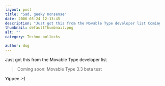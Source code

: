 ```yaml
---
layout: post
title: "Sad, geeky nonsense"
date: 2006-05-24 12:13:45
description: "Just got this from the Movable Type developer list Coming soon --  Movable Type 3.3 beta test Yippee  -- -)&#8230;"
thumbnail: defaultThumbnail.png
alt: ""
category: Techno-bollocks

author: dug
---
```


<p>Just got this from the Movable Type developer list</p>

<blockquote><p>Coming soon: Movable Type 3.3 beta test </p></blockquote>

<p>Yippee :-)</p>
